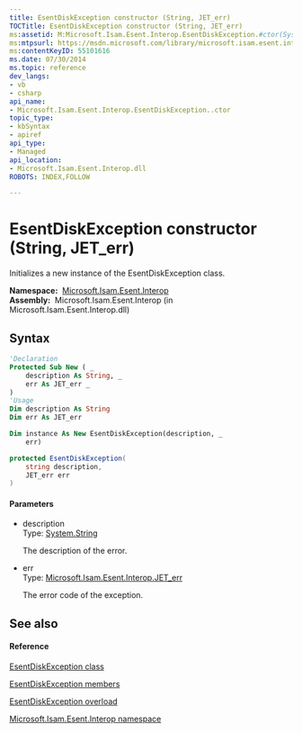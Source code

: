 ```yaml
---
title: EsentDiskException constructor (String, JET_err)
TOCTitle: EsentDiskException constructor (String, JET_err)
ms:assetid: M:Microsoft.Isam.Esent.Interop.EsentDiskException.#ctor(System.String,Microsoft.Isam.Esent.Interop.JET_err)
ms:mtpsurl: https://msdn.microsoft.com/library/microsoft.isam.esent.interop.esentdiskexception.esentdiskexception(v=EXCHG.10)
ms:contentKeyID: 55101616
ms.date: 07/30/2014
ms.topic: reference
dev_langs:
- vb
- csharp
api_name: 
- Microsoft.Isam.Esent.Interop.EsentDiskException..ctor
topic_type: 
- kbSyntax
- apiref
api_type: 
- Managed
api_location: 
- Microsoft.Isam.Esent.Interop.dll
ROBOTS: INDEX,FOLLOW

---
```


# EsentDiskException constructor (String, JET_err)

Initializes a new instance of the EsentDiskException class.

**Namespace:**  [Microsoft.Isam.Esent.Interop](./microsoft.isam.esent.interop-namespace.md)  
**Assembly:**  Microsoft.Isam.Esent.Interop (in Microsoft.Isam.Esent.Interop.dll)

## Syntax

``` vb
'Declaration
Protected Sub New ( _
    description As String, _
    err As JET_err _
)
'Usage
Dim description As String
Dim err As JET_err

Dim instance As New EsentDiskException(description, _
    err)
```

``` csharp
protected EsentDiskException(
    string description,
    JET_err err
)
```

#### Parameters

  - description  
    Type: [System.String](/dotnet/api/system.string)  
    
    The description of the error.

<!-- end list -->

  - err  
    Type: [Microsoft.Isam.Esent.Interop.JET_err](./jet-err-enumeration.md)  
    
    The error code of the exception.

## See also

#### Reference

[EsentDiskException class](./esentdiskexception-class.md)

[EsentDiskException members](./esentdiskexception-members.md)

[EsentDiskException overload](./esentdiskexception-constructor.md)

[Microsoft.Isam.Esent.Interop namespace](./microsoft.isam.esent.interop-namespace.md)